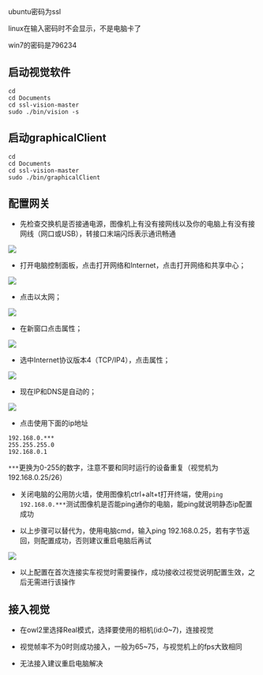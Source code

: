 ubuntu密码为ssl

linux在输入密码时不会显示，不是电脑卡了

win7的密码是796234

## 启动视觉软件

``` shell
cd
cd Documents
cd ssl-vision-master
sudo ./bin/vision -s
```

## 启动graphicalClient

``` shell
cd
cd Documents
cd ssl-vision-master
sudo ./bin/graphicalClient
```

## 配置网关

- 先检查交换机是否接通电源，图像机上有没有接网线以及你的电脑上有没有接网线（网口或USB），转接口末端闪烁表示通讯畅通

![](../uploads/zhouyunlang@sjtu.edu.cn/netwire.png)

- 打开电脑控制面板，点击打开网络和Internet，点击打开网络和共享中心；

![](../uploads/zhouyunlang@sjtu.edu.cn/20210311210656.png)

- 点击以太网；

![](../uploads/zhouyunlang@sjtu.edu.cn/20210311211328.png)

- 在新窗口点击属性；

![](../uploads/zhouyunlang@sjtu.edu.cn/20210311211302.png)

- 选中Internet协议版本4（TCP/IP4），点击属性；

![](../uploads/zhouyunlang@sjtu.edu.cn/20210311211217.png)

- 现在IP和DNS是自动的；

![](../uploads/zhouyunlang@sjtu.edu.cn/20210311211153.png)

- 点击使用下面的ip地址

``` shell
192.168.0.***
255.255.255.0
192.168.0.1
```

`***`更换为0-255的数字，注意不要和同时运行的设备重复（视觉机为192.168.0.25/26）

- 关闭电脑的公用防火墙，使用图像机ctrl+alt+t打开终端，使用`ping 192.168.0.***`测试图像机是否能ping通你的电脑，能ping就说明静态ip配置成功

- 以上步骤可以替代为，使用电脑cmd，输入ping 192.168.0.25，若有字节返回，则配置成功，否则建议重启电脑后再试

![](../uploads/zhouyunlang@sjtu.edu.cn/cmd.png)

- 以上配置在首次连接实车视觉时需要操作，成功接收过视觉说明配置生效，之后无需进行该操作

## 接入视觉

- 在owl2里选择Real模式，选择要使用的相机(id:0~7)，连接视觉

- 视觉帧率不为0时则成功接入，一般为65~75，与视觉机上的fps大致相同

- 无法接入建议重启电脑解决
